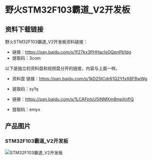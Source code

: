 # 野火STM32F103霸道_V2开发板

## 资料下载链接

野火STM32F103霸道_V2开发板资料链接：
* 链接：https://pan.baidu.com/s/1f27kx3PHHaclsOQpnPb1dg 
* 提取码：3com 





以下是独立的资料盘和视频盘分开的链接，内容与上面一样。
* 资料盘 链接：https://pan.baidu.com/s/1kD25tCdr61Q2YfxX8FBwWg 
* 提取码：sy1q 

* 链接：https://pan.baidu.com/s/1LCAFptsU5iNMXm8mpXnfIQ 
* 提取码：emyx 


## 产品图片
### STM32F103霸道_V2开发板
![STM32F103霸道_V2开发板](https://raw.githubusercontent.com/wiki/Embdefire/products/images/STM32系列产品/STM32F103霸道_V2开发板/STM32F103霸道_V2开发板.jpg)